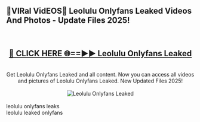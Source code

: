 <h2>🔴VIRal VidEOS🔴 Leolulu Onlyfans Leaked Videos And Photos - Update Files 2025!</h2>
<br>
<div align="center">
<h2><a href="https://virallinks.top/odZfE0" rel="nofollow">🔴 CLICK HERE 🌐==►► Leolulu Onlyfans Leaked</a></h2>
<br>
Get Leolulu Onlyfans Leaked and all content. Now you can access all videos and pictures of Leolulu Onlyfans Leaked. New Updated Files 2025!
<br>
<br>
<a href="https://virallinks.top/odZfE0" rel="nofollow" data-target="animated-image.originalLink"><img src="https://i.imgur.com/dJHk4Zq.gif)" alt="Leolulu Onlyfans Leaked" style="max-width: 100%; display: inline-block;" data-target="animated-image.originalImage"></a>
</div>
<br>
leolulu onlyfans leaks<br>
leolulu leaked onlyfans